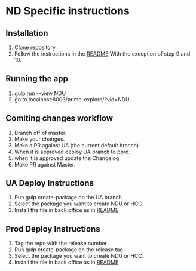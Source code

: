 # ND Specific instructions

## Installation

1. Clone repository
2. Follow the instructions in the [README](README.md) With the exception of step 9 and 10.

## Running the app

1. gulp run --view NDU
2. go to localhost:8003/primo-explore/?vid=NDU  

## Comiting changes workflow

1. Branch off of master.
2. Make your changes.
3. Make a PR against UA (the current default branch)
4. When it is approved deploy UA branch to pprd.
5. when it is approved update the Changelog.
6. Make PR against Master.  


## UA Deploy Instructions

1. Run gulp create-package on the UA branch.
2. Select the package you want to create NDU or HCC.
3. Install the file in back office as in [README](README.md)


## Prod Deploy Instructions

1. Tag the repo with the release number
2. Run gulp create-package on the release tag
2. Select the package you want to create NDU or HCC.
5. Install the file in back office as in [README](README.md)
